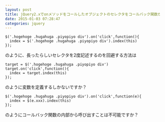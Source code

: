 ```yaml
---
layout: post
title: jQuery2.xでonメソッドをコールしたオブジェクトのセレクタをコールバック関数から参照するには？
date: 2015-01-03 07:28:47
categories: jquery
---
```

<pre><code>$('.hogehoge .hugahuga .piyopiyo div').on('click',function(){
  index = $('.hogehoge .hugahuga .piyopiyo div').index(this)
});
</code></pre>

<p>のように、長ったらしいセレクタを2度記述するのを回避する方法は</p>

<pre><code>target = $('.hogehoge .hugahuga .piyopiyo div')
target.on('click',function(){
  index = target.index(this)
});
</code></pre>

<p>のように変数を定義するしかないですか？</p>

<pre><code>$('.hogehoge .hugahuga .piyopiyo div').on('click',function(e){
  index = $(e.xxx).index(this)
});
</code></pre>

<p>のようにコールバック関数の内部から呼び出すことは不可能ですか？</p>
